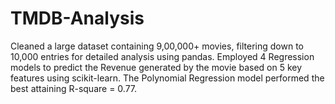 # TMDB-Analysis

Cleaned a large dataset containing 9,00,000+ movies, filtering down to 10,000 entries for detailed analysis using pandas. Employed 4 Regression models to predict the Revenue generated by the movie based on 5 key features using scikit-learn. The Polynomial Regression model performed the best attaining R-square = 0.77.
